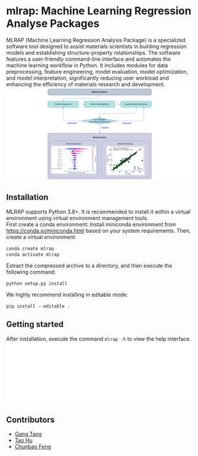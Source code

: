 # mlrap: Machine Learning Regression Analyse Packages
MLRAP (Machine Learning Regression Analysis Package) is a specialized software tool designed to assist materials scientists in building regression models and establishing structure-property relationships. The software features a user-friendly command-line interface and automates the machine learning workflow in Python. It includes modules for data preprocessing, feature engineering, model evaluation, model optimization, and model interpretation, significantly reducing user workload and enhancing the efficiency of materials research and development.  
<img src="https://github.com/NianSan-H/mlrap/blob/master/image/workflow.png" alt="fig" title="workflow">  
## Installation
MLRAP supports Python 3.8+. It is recommended to install it within a virtual environment using virtual environment management tools.  
First create a conda environment: Install miniconda environment from https://conda.io/miniconda.html based on your system requirements. Then, create a virtual environment:  
```
conda create mlrap
conda activate mlrap
```
Extract the compressed archive to a directory, and then execute the following command:  
```
python setup.py install
```
We highly recommend installing in editable mode:  
```
pip install --editable .
```
## Getting started
After installation, execute the command `mlrap -h` to view the help interface.  
<img src="https://github.com/NianSan-H/mlrap/blob/master/image/help.png" alt="fig" title="workflow">

## Contributors
+ [Gang Tang](https://github.com/obaica)
+ [Tao Hu](https://github.com/NianSan-H)
+ [Chunbao Feng](https://lxy.cqupt.edu.cn/info/1191/6711.htm)
